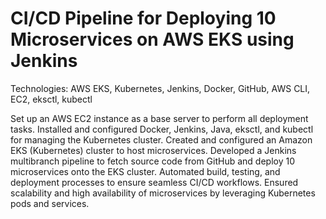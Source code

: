 <h1>CI/CD Pipeline for Deploying 10 Microservices on AWS EKS using Jenkins</h1>

Technologies: AWS EKS, Kubernetes, Jenkins, Docker, GitHub, AWS CLI, EC2, eksctl, kubectl

Set up an AWS EC2 instance as a base server to perform all deployment tasks.
Installed and configured Docker, Jenkins, Java, eksctl, and kubectl for managing the Kubernetes cluster.
Created and configured an Amazon EKS (Kubernetes) cluster to host microservices.
Developed a Jenkins multibranch pipeline to fetch source code from GitHub and deploy 10 microservices onto the EKS cluster.
Automated build, testing, and deployment processes to ensure seamless CI/CD workflows.
Ensured scalability and high availability of microservices by leveraging Kubernetes pods and services.
